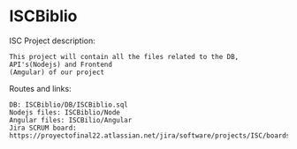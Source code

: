 # ISCBiblio
  ISC Project description:
  
    This project will contain all the files related to the DB, API's(Nodejs) and Frontend 
    (Amgular) of our project
    
  Routes and links:
  
    DB: ISCBiblio/DB/ISCBiblio.sql
    Nodejs files: ISCBiblio/Node
    Angular files: ISCBilio/Angular
    Jira SCRUM board: https://proyectofinal22.atlassian.net/jira/software/projects/ISC/boards/2
